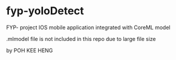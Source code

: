 # fyp-yoloDetect
FYP- project IOS mobile application integrated with CoreML model

.mlmodel file is not included in this repo due to large file size

by POH KEE HENG
